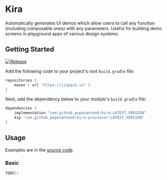 # Kira
Automatically generates UI demos which allow users to call any function (including composable ones) 
with any parameters. Useful for building demo screens in playground apps of various design systems.

## Getting Started

[![Release](https://jitpack.io/v/popovanton0/kira.svg)](https://jitpack.io/#popovanton0/kira)

Add the following code to your project's _root_ `build.gradle` file:

```groovy
repositories {
    maven { url "https://jitpack.io" }
}
```

Next, add the dependency below to your _module_'s `build.gradle` file:

```gradle
dependencies {
    implementation "com.github.popovanton0:kira:LATEST_VERSION"
    ksp "com.github.popovanton0:kira-processor:LATEST_VERSION"
}
```

## Usage

Examples are in the [source code](https://github.com/popovanton0/kira/blob/main/app/src/main/java/com/popovanton0/kira/demo/MainActivity.kt).

### Basic

```kotlin
TODO()
```


